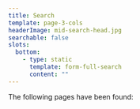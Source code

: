 ```yaml
---
title: Search
template: page-3-cols
headerImage: mid-search-head.jpg
searchable: false
slots:
  bottom:
    - type: static
      template: form-full-search
      content: ""
---
```

The following pages have been found:
